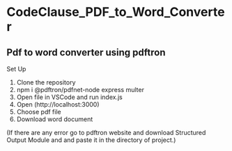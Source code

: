 # CodeClause_PDF_to_Word_Converter

## Pdf to word converter using pdftron

Set Up
1. Clone the repository
2. npm i @pdftron/pdfnet-node express multer
3. Open file in VSCode and run index.js
5. Open (http://localhost:3000)
6. Choose pdf file
7. Download word document

(If there are any error go to pdftron website and download Structured Output Module and and paste it in the directory of project.)
